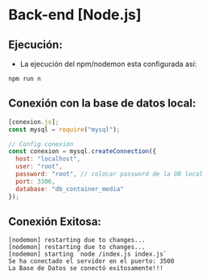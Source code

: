 
# Back-end [Node.js]

## Ejecución:
- La ejecución del npm/nodemon esta configurada así:
```
npm run n
```


## Conexión con la base de datos local:


```javascript
[conexion.js];
const mysql = require("mysql");

// Config conexión
const conexion = mysql.createConnection({
  host: "localhost",
  user: "root",
  password: "root", // colocar password de la DB local
  port: 3306,
  database: "db_container_media"
});
```

## Conexión Exitosa:
```
[nodemon] restarting due to changes...
[nodemon] restarting due to changes...
[nodemon] starting `node /index.js index.js`
Se ha conectado el servidor en el puerto: 3500
La Base de Datos se conectó exitosamente!!!
```

